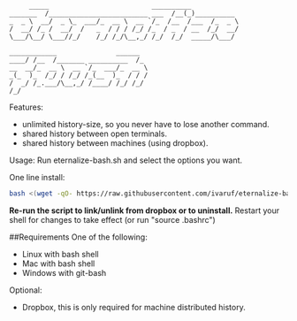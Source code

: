          _____                          __________
    _______  /_________________________ ___  /__(_)__________
    _  _ \  __/  _ \_  ___/_  __ \  __ `/_  /__  /___  /_  _ \
    /  __/ /_ /  __/  /   _  / / / /_/ /_  / _  / __  /_/  __/
    \___/\__/ \___//_/    /_/ /_/\__,_/ /_/  /_/  _____/\___/

    ____________               ______
    ____/ /__  /_______ __________  /_
    __  __/_  __ \  __ `/_  ___/_  __ \
    _(_  )_  /_/ / /_/ /_(__  )_  / / /
    /  _/ /_.___/\__,_/ /____/ /_/ /_/
    /_/

Features:
* unlimited history-size, so you never have to lose another command.
* shared history between open terminals.
* shared history between machines (using dropbox).

Usage:
Run eternalize-bash.sh and select the options you want.

One line install:
```bash
bash <(wget -qO- https://raw.githubusercontent.com/ivaruf/eternalize-bash/master/eternalize_bash.sh)
```

**Re-run the script to link/unlink from dropbox or to uninstall.**
Restart your shell for changes to take effect (or run "source .bashrc")

##Requirements
One of the following:
* Linux with bash shell
* Mac with bash shell
* Windows with git-bash

Optional:
* Dropbox, this is only required for machine distributed history.
